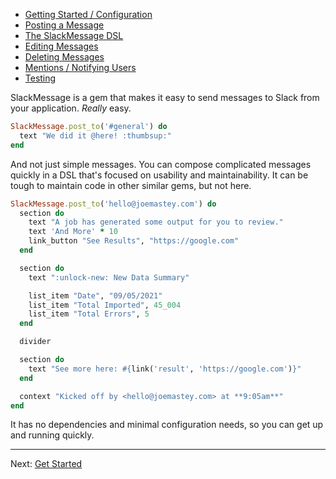 * [Getting Started / Configuration](https://jmmastey.github.io/slack_message/01_configuration)
* [Posting a Message](https://jmmastey.github.io/slack_message/02_posting_a_message)
* [The SlackMessage DSL](https://jmmastey.github.io/slack_message/03_message_dsl)
* [Editing Messages](https://jmmastey.github.io/slack_message/04_editing_messages)
* [Deleting Messages](https://jmmastey.github.io/slack_message/05_deleting_messages)
* [Mentions / Notifying Users](https://jmmastey.github.io/slack_message/06_notifying_users)
* [Testing](https://jmmastey.github.io/slack_message/07_testing)

SlackMessage is a gem that makes it easy to send messages to Slack from your
application. _Really_ easy.

```ruby
SlackMessage.post_to('#general') do
  text "We did it @here! :thumbsup:"
end
```

And not just simple messages. You can compose complicated messages quickly in a
DSL that's focused on usability and maintainability. It can be tough to
maintain code in other similar gems, but not here.

```ruby
SlackMessage.post_to('hello@joemastey.com') do
  section do
    text "A job has generated some output for you to review."
    text 'And More' * 10
    link_button "See Results", "https://google.com"
  end

  section do
    text ":unlock-new: New Data Summary"

    list_item "Date", "09/05/2021"
    list_item "Total Imported", 45_004
    list_item "Total Errors", 5
  end

  divider

  section do
    text "See more here: #{link('result', 'https://google.com')}"
  end

  context "Kicked off by <hello@joemastey.com> at **9:05am**"
end
```

It has no dependencies and minimal configuration needs, so you can get up and
running quickly.

---

Next: [Get Started](https://jmmastey.github.io/slack_message/01_configuration)
